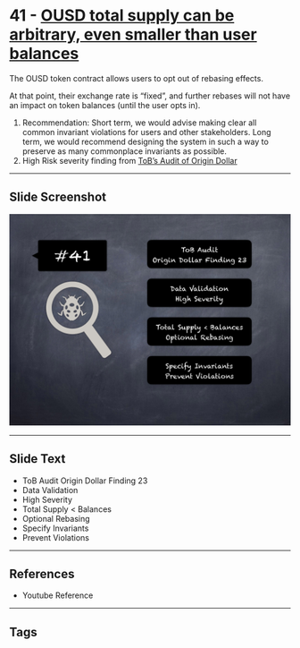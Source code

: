 
# 41 - [OUSD total supply can be arbitrary, even smaller than user balances](./OUSD%20total%20supply%20can%20be%20arbitrary,%20even%20smaller%20than%20user%20balances.md)

The OUSD token contract allows users to opt out of rebasing effects. 

At that point, their exchange rate is “fixed”, and further rebases will not have an impact on token balances (until the user opts in).

1. Recommendation: Short term, we would advise making clear all common invariant violations for users and other stakeholders. Long term, we would recommend designing the system in such a way to preserve as many commonplace invariants as possible.
2. High Risk severity finding from [ToB’s Audit of Origin Dollar](https://github.com/trailofbits/publications/blob/master/reviews/OriginDollar.pdf)
___
## Slide Screenshot
![041.png](../../images/7.%20Audit%20Findings%20101/041.png)
___
## Slide Text
- ToB Audit Origin Dollar Finding 23
- Data Validation
- High Severity
- Total Supply < Balances
- Optional Rebasing
- Specify Invariants
- Prevent Violations
___
## References
- Youtube Reference
___
## Tags
